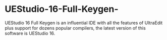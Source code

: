 # UEStudio-16-Full-Keygen-
UEStudio 16 Full Keygen is an influential IDE with all the features of UltraEdit plus support for dozens popular compilers, the latest version of this software is UEStudio 16. 
